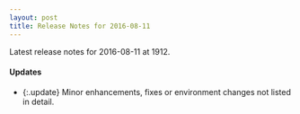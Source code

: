 ```yaml
---
layout: post
title: Release Notes for 2016-08-11
---
```


Latest release notes for 2016-08-11 at 1912.

<div class='updates' markdown='1'>

#### Updates

- {:.update} Minor enhancements, fixes or environment changes not listed in detail.

</div>


